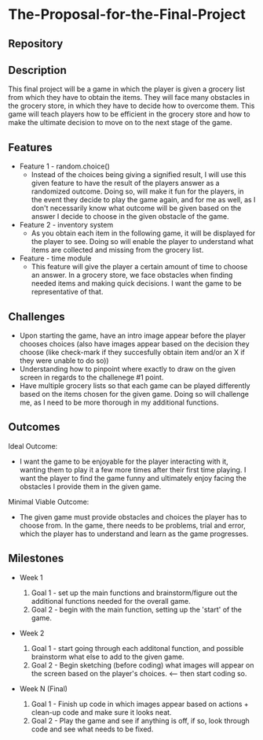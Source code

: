 # The-Proposal-for-the-Final-Project

## Repository
<Link to your project's public GitHub respository>

## Description
This final project will be a game in which the player is given a grocery list from which they have to obtain the items. They will face many obstacles in the grocery store, in which they have to decide how to overcome them. This game will teach players how to be efficient in the grocery store and how to make the ultimate decision to move on to the next stage of the game.


## Features
- Feature 1 - random.choice() 
	- Instead of the choices being giving a signified result, I will use this given feature to have the result of the players answer as a randomized outcome. Doing so, will make it fun for the players, in the event they decide to play the game again, and for me as well, as I don't necessarily know what outcome will be given based on the answer I decide to choose in the given obstacle of the game.
- Feature 2 - inventory system
	- As you obtain each item in the following game, it will be displayed for the player to see. Doing so will enable the player to understand what items are collected and missing from the grocery list.
- Feature - time module 
	- This feature will give the player a certain amount of time to choose an answer. In a grocery store, we face obstacles when finding needed items and making quick decisions. I want the game to be representative of that. 

## Challenges
- Upon starting the game, have an intro image appear before the player chooses choices (also have images appear based on the decision they choose (like check-mark if they succesfully obtain item and/or an X if they were unable to do so))
- Understanding how to pinpoint where exactly to draw on the given screen in regards to the challenege #1 point.
- Have multiple grocery lists so that each game can be played differently based on the items chosen for the given game. Doing so will challenge me, as I need to be more thorough in my additional functions.
  
## Outcomes
Ideal Outcome:
- I want the game to be enjoyable for the player interacting with it, wanting them to play it a few more times after their first time playing. I want the player to find the game funny and ultimately enjoy facing the obstacles I provide them in the given game.

Minimal Viable Outcome:
- The given game must provide obstacles and choices the player has to choose from. In the game, there needs to be problems, trial and error, which the player has to understand and learn as the game progresses.

## Milestones

- Week 1
  1. Goal 1 - set up the main functions and brainstorm/figure out the additional functions needed for the overall game.
  2. Goal 2 - begin with the main function, setting up the 'start' of the game.

- Week 2
  1. Goal 1 - start going through each additonal function, and possible brainstorm what else to add to the given game.
  2. Goal 2 - Begin sketching (before coding) what images will appear on the screen based on the player's choices. <-- then start coding so.

- Week N (Final)
  1. Goal 1 - Finish up code in which images appear based on actions + clean-up code and make sure it looks neat.
  2. Goal 2 - Play the game and see if anything is off, if so, look through code and see what needs to be fixed.
